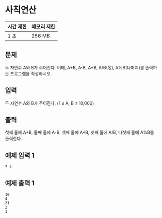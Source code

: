 # 사칙연산

 

| 시간 제한 | 메모리 제한 |
| :-------- | :---------- |
| 1 초      | 256 MB      |



## 문제

두 자연수 A와 B가 주어진다. 이때, A+B, A-B, A*B, A/B(몫), A%B(나머지)를 출력하는 프로그램을 작성하시오. 



## 입력

두 자연수 A와 B가 주어진다. (1 ≤ A, B ≤ 10,000)



## 출력

첫째 줄에 A+B, 둘째 줄에 A-B, 셋째 줄에 A*B, 넷째 줄에 A/B, 다섯째 줄에 A%B를 출력한다.



## 예제 입력 1

```
7 3
```



## 예제 출력 1 

```
10
4
21
2
1
```